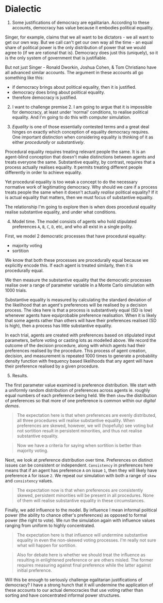 # Dialectic

1) Some justifications of democracy are egalitarian.  According to these accounts, democracy has value because it embodies political equality.  

Singer, for example, claims that we all want to be dictators - we all want to get our own way.  But we call can't get our own way all the time - an equal share of political power is the only distribution of power that we would agree to (if we are rational that is).  Democracy does just this (uniquely), so it is the only system of government that is justifiable.

But not just Singer - Ronald Dworkin, Joshua Cohen, & Tom Christiano have all advanced similar accounts.  The argument in these accounts all go something like this:

  - if democracy brings about political equality, then it is justified.
  - democracy does bring about political equality.
  - therefore democracy is justified.

2) I want to challenge premise 2.  I am going to argue that it is impossible for democracy, at least under 'normal' conditions, to realise political equality.  And I'm going to do this with computer simulation.

3) _Equality_ is one of those essentially contested terms and a great deal hinges on exactly which conception of equality democracy requires.  One important distinction when considering equality is thinking of it as either _procedurally_ or _substantively_.  

Procedural equality requires treating relevant people the same. It is an agent-blind conception that doesn't make distinctions between agents and treats everyone the same. Substantive equality, by contrast, requires that a process actually realises equality.  It permits treating different people differently in order to achieve equality.  

Yet procedural equality is too weak a concept to do the necessary normative work of legitimating democracy.  Why should we care if a process treats people the same when it doesn't actually _realise_ political equality?  If it is actual equality that matters, then we must focus of substantive equality.

The relationship I'm going to explore then is when does procedural equality realise substantive equality, and under what conditions.

4) Model time.  The model consists of agents who hold stipulated preferences `A`, `B`, `C`, `D`, etc, and who all exist in a single polity.

First, we model 2 democratic processes that have procedural equality:

  - majority voting
  - sortition

We know that both these processes are procedurally equal because we explicitly encode this.  If each agent is treated similarly, then it is procedurally equal. 

We then measure the substantive equality that the democratic processes realise over a range of parameter variable in a Monte Carlo simulation with 1000 trials.  

Substantive equality is measured by calculating the standard deviation of the likelihood that an agent's preferences will be realised by a decision process.  The idea here is that a process is substantively equal (SD is low) whenever agents have equiprobable preference realisation.  When it is likely that some agents rather than others will have their preferences realised (SD is high), then a process has little substantive equality.

In each trial, agents are created with preferences based on stipulated input parameters, before voting or casting lots as modelled above.  We record the outcome of the decision procedure, along with which agents had their preferences realised by the procedure.  This process of agent creation, decision, and measurement is repeated 1000 times to generate a probability density function with frequency based likelihoods that any agent will have their preference realised by a given procedure.

5) Results.

The first parameter value examined is preference distribution.  We start with a uniformly random distribution of preferences across agents ie. roughly equal numbers of each preference being held.  We then `skew` the distribution of preferences so that more of one preference is common within our _digital demos_.

> The expectation here is that when preferences are evenly distributed, all three procedures will realise substantive equality.  When preferences are skewed, however, we will (hopefully) see voting but not sortition result in persistent minorities, and thus not realise substantive equality.

> Now we have a criteria for saying when sortition is better than majority voting.

Next, we look at preference distribution over time.  Preferences on distinct issues can be consistent or independent.  `Consistency` in preferences here means that if an agent has preference `A` on issue `1`, then they will likely have preference `A` for issue `2`.  We repeat our simulation with both a range of `skew` and `consistency` values.

> The expectation now is that when preferences are consistently skewed, persistent minorities will be present in all procedures.  None of them will realise substantive equality in these circumstances.

Finally, we add influence to the model.  By influence I mean informal political power (the ability to chance other's preferences) as opposed to formal power (the right to vote).  We run the simulation again with influence values ranging from uniform to highly concentrated.

> The expectation here is that influence will undermine substantive equality in even the non-skewed voting processes.  I'm really not sure what will happen for sortition.

> Also for debate here is whether we should treat the influence as resulting in enlightened preference or are others misled. The former requires measuring against final preference while the latter against initial preference.

Will this be enough to seriously challenge egalitarian justifications of democracy? I have a strong hunch that it will undermine the application of these accounts to our actual democracies that use voting rather than sorting and have concentrated informal power structures.
